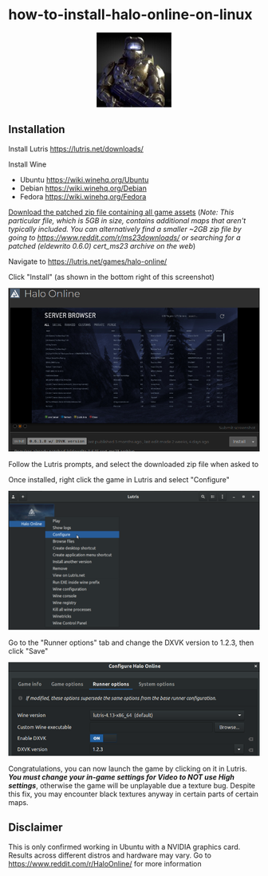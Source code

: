 # how-to-install-halo-online-on-linux

<p align="center">
  <img src="https://raw.githubusercontent.com/milan102/how-to-install-halo-online-on-linux/master/images/halo-3-master-chief-150x150.jpg" height="150" width="150">
</p>

## Installation
Install Lutris https://lutris.net/downloads/

Install Wine
- Ubuntu https://wiki.winehq.org/Ubuntu
- Debian https://wiki.winehq.org/Debian
- Fedora https://wiki.winehq.org/Fedora

[Download the patched zip file containing all game assets](https://mega.nz/#!hhsjhArS!aT7nzB4Ot_DjLwvNs-V7E6UFjFt8CdRFPCsYjFmWRYg)
(*Note: This particular file, which is 5GB in size, contains additional maps that aren't typically included. You can alternatively find a smaller ~2GB zip file by going to https://www.reddit.com/r/ms23downloads/ or searching for a patched (eldewrito 0.6.0) cert_ms23 archive on the web*)

Navigate to https://lutris.net/games/halo-online/

Click "Install" (as shown in the bottom right of this screenshot)

<p align="center">
  <img src="https://raw.githubusercontent.com/milan102/how-to-install-halo-online-on-linux/master/images/screenshot1.png">
</p>

Follow the Lutris prompts, and select the downloaded zip file when asked to

Once installed, right click the game in Lutris and select "Configure"

<p align="center">
  <img src="https://raw.githubusercontent.com/milan102/how-to-install-halo-online-on-linux/master/images/screenshot2.png">
</p>

Go to the "Runner options" tab and change the DXVK version to 1.2.3, then click "Save"

<p align="center">
  <img src="https://raw.githubusercontent.com/milan102/how-to-install-halo-online-on-linux/master/images/screenshot3.png">
</p>

Congratulations, you can now launch the game by clicking on it in Lutris. ***You must change your in-game settings for Video to NOT use High settings***, otherwise the game will be unplayable due a texture bug. Despite this fix, you may encounter black textures anyway in certain parts of certain maps. 


## Disclaimer
This is only confirmed working in Ubuntu with a NVIDIA graphics card. Results across different distros and hardware may vary. Go to https://www.reddit.com/r/HaloOnline/ for more information
